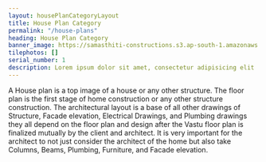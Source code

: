 ```yaml
---
layout: housePlanCategoryLayout
title: House Plan Category
permalink: "/house-plans"
heading: House Plan Category
banner_image: https://samasthiti-constructions.s3.ap-south-1.amazonaws.com/uploads/house1.BANNER IMAGE.jpeg
tilephotos: []
serial_number: 1
description: Lorem ipsum dolor sit amet, consectetur adipisicing elit
---
```

A House plan is a top image of a house or any other structure. The floor plan is the first stage of home construction or any other structure construction. The architectural layout is a base of all other drawings of Structure, Facade elevation, Electrical Drawings, and Plumbing drawings they all depend on the floor plan and design after the Vastu floor plan is finalized mutually by the client and architect. It is very important for the architect to not just consider the architect of the home but also take Columns, Beams, Plumbing, Furniture, and Facade elevation.  
